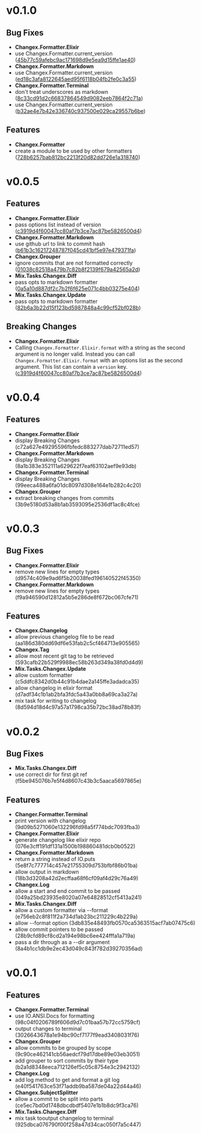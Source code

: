 # v0.1.0

## Bug Fixes

 * **Changex.Formatter.Elixir**
  * use Changex.Formatter.current_version ([45b77c59afebc9ac171698d9e5ea9d15ffe1ae40](https://github.com/Gazler/changex/commit/45b77c59afebc9ac171698d9e5ea9d15ffe1ae40))
 * **Changex.Formatter.Markdown**
  * use Changex.Formatter.current_version ([ed18c3afa8122645aed95f6118b04fb2fe0c3a55](https://github.com/Gazler/changex/commit/ed18c3afa8122645aed95f6118b04fb2fe0c3a55))
 * **Changex.Formatter.Terminal**
  * don't treat underscores as markdown ([8c33cd91d2c66837864549d9082eeb7864f2c71a](https://github.com/Gazler/changex/commit/8c33cd91d2c66837864549d9082eeb7864f2c71a))
  * use Changex.Formatter.current_version ([b32ae4e7b42e336740c937500e029ca29557b6be](https://github.com/Gazler/changex/commit/b32ae4e7b42e336740c937500e029ca29557b6be))

## Features

 * **Changex.Formatter**
  * create a module to be used by other formatters ([728b6257bab812bc2213f20d82dd726e1a318740](https://github.com/Gazler/changex/commit/728b6257bab812bc2213f20d82dd726e1a318740))

# v0.0.5

## Features

 * **Changex.Formatter.Elixir**
  * pass options list instead of version ([c3919d4f60047cc80af7b3ce7ac87be5826500d4](https://github.com/gazler/changex/commit/c3919d4f60047cc80af7b3ce7ac87be5826500d4))
 * **Changex.Formatter.Markdown**
  * use github url to link to commit hash ([b61b3c16217248787f045cd41bf5e97e479371fa](https://github.com/gazler/changex/commit/b61b3c16217248787f045cd41bf5e97e479371fa))
 * **Changex.Grouper**
  * ignore commits that are not formatted correctly ([01038c82518a479b7c82b8f2139f679a42565a2d](https://github.com/gazler/changex/commit/01038c82518a479b7c82b8f2139f679a42565a2d))
 * **Mix.Tasks.Changex.Diff**
  * pass opts to markdown formatter ([0a5a10d887df2c7b2f6f625e071c4bb03275e404](https://github.com/gazler/changex/commit/0a5a10d887df2c7b2f6f625e071c4bb03275e404))
 * **Mix.Tasks.Changex.Update**
  * pass opts to markdown formatter ([82b6a3b22d15f123bd5987848a4c99cf52bf028b](https://github.com/gazler/changex/commit/82b6a3b22d15f123bd5987848a4c99cf52bf028b))

## Breaking Changes

 * **Changex.Formatter.Elixir**
  * Calling `Changex.Formatter.Elixir.format` with a string
    as the second argument is no longer valid. Instead you can call
    `Changex.Formatter.Elixir.format` with an options list as the second
    argument. This list can contain a `version` key. ([c3919d4f60047cc80af7b3ce7ac87be5826500d4](https://github.com/gazler/changex/commit/c3919d4f60047cc80af7b3ce7ac87be5826500d4))

# v0.0.4

## Features

 * **Changex.Formatter.Elixir**
  * display Breaking Changes (c72a627e49295596fbfedc883277dab72711ed57)
 * **Changex.Formatter.Markdown**
  * display Breaking Changes (8a1b383e352111a629622f7eaf63102aef9e93db)
 * **Changex.Formatter.Terminal**
  * display Breaking Changes (99eeca488a6fa01dc8097d308e164e1b282c4c20)
 * **Changex.Grouper**
  * extract breaking changes from commits (3b9e5180d53a8b1ab3593095e2536df1ac8c4fce)

# v0.0.3

## Bug Fixes

 * **Changex.Formatter.Elixir**
  * remove new lines for empty types (d9574c409e9ad6f5b20038fed196140522f45350)
 * **Changex.Formatter.Markdown**
  * remove new lines for empty types (f9a946590d12812a5b5e286de8f672bc067cfe71)

## Features

 * **Changex.Changelog**
  * allow previous changelog file to be read (aa186d380dd69df6e53fab2c5cf464713e905565)
 * **Changex.Tag**
  * allow most recent git tag to be retrieved (593cafb22b529f9988ec58b263d349a38fd0d4d9)
 * **Mix.Tasks.Changex.Update**
  * allow custom formatter (c5ddfc8342d0b44c91b4dae2a145ffe3adadca35)
  * allow changelog in elixir format (d7adf34c1b1ab2bfa3fdc5a43a0bb8a69ca3a27a)
  * mix task for writing to changelog (8d594d18d4c97a57a1798ca35b72bc38ad78b83f)

# v0.0.2

## Bug Fixes

 * **Mix.Tasks.Changex.Diff**
  * use correct dir for first git ref (f5be945076b7e5f4d8607c43b3c5aaca5697865e)

## Features

 * **Changer.Formatter.Terminal**
  * print version with changelog (9d09b5271060e132296fd98a5f774bdc7093fba3)
 * **Changex.Formatter.Elixir**
  * generate changelog like elixir repo (076e3cff191df131a1500b198860481dcb0b0522)
 * **Changex.Formatter.Markdown**
  * return a string instead of IO.puts (5e8f7c777714c457e21755309d753bfbf86b01ba)
  * allow output in markdown (18b3d3208a42d2ecffaa68f6cf09af4d29c76a49)
 * **Changex.Log**
  * allow a start and end commit to be passed (049a25bd23935e8020a07e64828512cf5413a241)
 * **Mix.Tasks.Changex.Diff**
  * allow a custom formatter via --format (e756eb2c8f811f2a734d1ab23bc211229c4b229a)
  * allow --format option (3db835e48493fb0570ca5363515acf7ab07475c6)
  * allow commit pointers to be passed (28b9cfd89cf8cd2a194e98bc6ee424fffa1a719a)
  * pass a dir through as a --dir argument (8a4b1cc1db9e2ec43d049c843f782d39270356ad)

# v0.0.1

## Features

 * **Changex.Formatter.Terminal**
  * use IO.ANSI.Docs for formatting (98c04f0206789f606d9d7c01baa57b72cc5759cf)
  * output changes to terminal (3026643678a1e94bc90cf7177f9ead3408031f76)
 * **Changex.Grouper**
  * allow commits to be grouped by scope (9c90ce462141cb56aedcf79d17dbe89e03eb3051)
  * add grouper to sort commits by their type (b2a1d8348eeca712126ef5c05c8754e3c2942132)
 * **Changex.Log**
  * add log method to get and format a git log (e40f541763ce53f71addb9ba587de04a22d44a46)
 * **Changex.SubjectSplitter**
  * allow a commit to be split into parts (ce5ec7bd0d1748dbcdbdf5407e1b1b8dc9f3ca76)
 * **Mix.Tasks.Changex.Diff**
  * mix task tooutput changelog to terminal (925dbca076790f00f258a47d34cac050f7a5c447)

